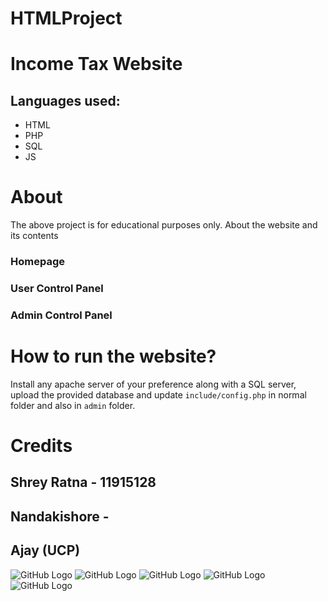 # HTMLProject
# Income Tax Website
## Languages used:
* HTML
* PHP
* SQL
* JS
# About
The above project is for educational purposes only.
About the website and its contents
### Homepage
### User Control Panel
### Admin Control Panel
# How to run the website?
Install any apache server of your preference along with a SQL server, upload the provided database and update `include/config.php` in normal folder and also in `admin` folder.
# Credits
## Shrey Ratna - 11915128 
## Nandakishore - 
## Ajay (UCP)
![GitHub Logo](https://i.imgur.com/FPxWtoU.png)
![GitHub Logo](https://i.imgur.com/kiqGY0O.png)
![GitHub Logo](https://i.imgur.com/aXjcr5C.png)
![GitHub Logo](https://i.imgur.com/iVKZ9Yw.png)
![GitHub Logo](https://i.imgur.com/bHTAh0W.png)
